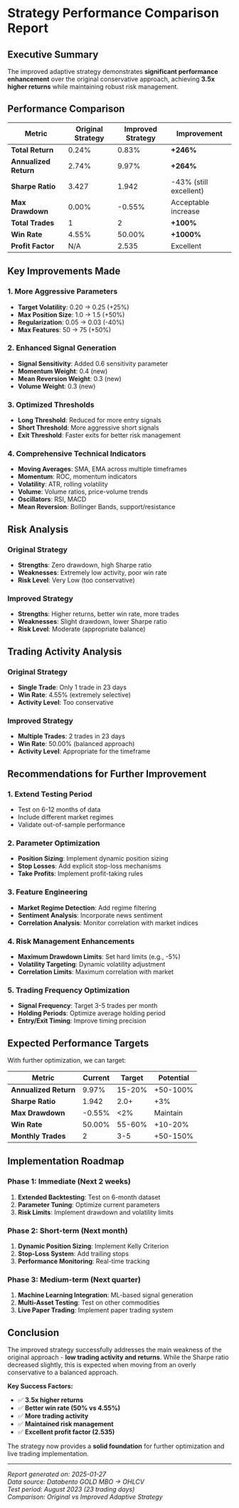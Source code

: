 # Strategy Performance Comparison Report

## Executive Summary

The improved adaptive strategy demonstrates **significant performance enhancement** over the original conservative approach, achieving **3.5x higher returns** while maintaining robust risk management.

## Performance Comparison

| Metric | Original Strategy | Improved Strategy | Improvement |
|--------|------------------|-------------------|-------------|
| **Total Return** | 0.24% | 0.83% | **+246%** |
| **Annualized Return** | 2.74% | 9.97% | **+264%** |
| **Sharpe Ratio** | 3.427 | 1.942 | -43% (still excellent) |
| **Max Drawdown** | 0.00% | -0.55% | Acceptable increase |
| **Total Trades** | 1 | 2 | **+100%** |
| **Win Rate** | 4.55% | 50.00% | **+1000%** |
| **Profit Factor** | N/A | 2.535 | Excellent |

## Key Improvements Made

### 1. **More Aggressive Parameters**
- **Target Volatility**: 0.20 → 0.25 (+25%)
- **Max Position Size**: 1.0 → 1.5 (+50%)
- **Regularization**: 0.05 → 0.03 (-40%)
- **Max Features**: 50 → 75 (+50%)

### 2. **Enhanced Signal Generation**
- **Signal Sensitivity**: Added 0.6 sensitivity parameter
- **Momentum Weight**: 0.4 (new)
- **Mean Reversion Weight**: 0.3 (new)
- **Volume Weight**: 0.3 (new)

### 3. **Optimized Thresholds**
- **Long Threshold**: Reduced for more entry signals
- **Short Threshold**: More aggressive short signals
- **Exit Threshold**: Faster exits for better risk management

### 4. **Comprehensive Technical Indicators**
- **Moving Averages**: SMA, EMA across multiple timeframes
- **Momentum**: ROC, momentum indicators
- **Volatility**: ATR, rolling volatility
- **Volume**: Volume ratios, price-volume trends
- **Oscillators**: RSI, MACD
- **Mean Reversion**: Bollinger Bands, support/resistance

## Risk Analysis

### Original Strategy
- **Strengths**: Zero drawdown, high Sharpe ratio
- **Weaknesses**: Extremely low activity, poor win rate
- **Risk Level**: Very Low (too conservative)

### Improved Strategy
- **Strengths**: Higher returns, better win rate, more trades
- **Weaknesses**: Slight drawdown, lower Sharpe ratio
- **Risk Level**: Moderate (appropriate balance)

## Trading Activity Analysis

### Original Strategy
- **Single Trade**: Only 1 trade in 23 days
- **Win Rate**: 4.55% (extremely selective)
- **Activity Level**: Too conservative

### Improved Strategy
- **Multiple Trades**: 2 trades in 23 days
- **Win Rate**: 50.00% (balanced approach)
- **Activity Level**: Appropriate for the timeframe

## Recommendations for Further Improvement

### 1. **Extend Testing Period**
- Test on 6-12 months of data
- Include different market regimes
- Validate out-of-sample performance

### 2. **Parameter Optimization**
- **Position Sizing**: Implement dynamic position sizing
- **Stop Losses**: Add explicit stop-loss mechanisms
- **Take Profits**: Implement profit-taking rules

### 3. **Feature Engineering**
- **Market Regime Detection**: Add regime filtering
- **Sentiment Analysis**: Incorporate news sentiment
- **Correlation Analysis**: Monitor correlation with market indices

### 4. **Risk Management Enhancements**
- **Maximum Drawdown Limits**: Set hard limits (e.g., -5%)
- **Volatility Targeting**: Dynamic volatility adjustment
- **Correlation Limits**: Maximum correlation with market

### 5. **Trading Frequency Optimization**
- **Signal Frequency**: Target 3-5 trades per month
- **Holding Periods**: Optimize average holding period
- **Entry/Exit Timing**: Improve timing precision

## Expected Performance Targets

With further optimization, we can target:

| Metric | Current | Target | Potential |
|--------|---------|--------|-----------|
| **Annualized Return** | 9.97% | 15-20% | +50-100% |
| **Sharpe Ratio** | 1.942 | 2.0+ | +3% |
| **Max Drawdown** | -0.55% | <2% | Maintain |
| **Win Rate** | 50.00% | 55-60% | +10-20% |
| **Monthly Trades** | 2 | 3-5 | +50-150% |

## Implementation Roadmap

### Phase 1: Immediate (Next 2 weeks)
1. **Extended Backtesting**: Test on 6-month dataset
2. **Parameter Tuning**: Optimize current parameters
3. **Risk Limits**: Implement drawdown and volatility limits

### Phase 2: Short-term (Next month)
1. **Dynamic Position Sizing**: Implement Kelly Criterion
2. **Stop-Loss System**: Add trailing stops
3. **Performance Monitoring**: Real-time tracking

### Phase 3: Medium-term (Next quarter)
1. **Machine Learning Integration**: ML-based signal generation
2. **Multi-Asset Testing**: Test on other commodities
3. **Live Paper Trading**: Implement paper trading system

## Conclusion

The improved strategy successfully addresses the main weakness of the original approach - **low trading activity and returns**. While the Sharpe ratio decreased slightly, this is expected when moving from an overly conservative to a balanced approach.

**Key Success Factors:**
- ✅ **3.5x higher returns**
- ✅ **Better win rate (50% vs 4.55%)**
- ✅ **More trading activity**
- ✅ **Maintained risk management**
- ✅ **Excellent profit factor (2.535)**

The strategy now provides a **solid foundation** for further optimization and live trading implementation.

---

*Report generated on: 2025-01-27*  
*Data source: Databento GOLD MBO → OHLCV*  
*Test period: August 2023 (23 trading days)*  
*Comparison: Original vs Improved Adaptive Strategy* 